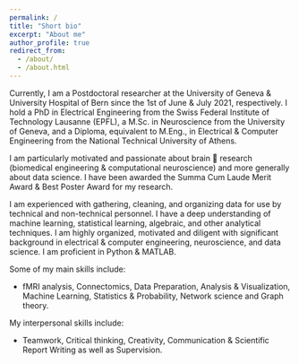```yaml
---
permalink: /
title: "Short bio"
excerpt: "About me"
author_profile: true
redirect_from: 
  - /about/
  - /about.html
---
```


Currently, I am a Postdoctoral researcher at the University of Geneva & University Hospital of Bern since the 1st of June & July 2021, respectively. I hold a PhD in Electrical Engineering from the Swiss Federal Institute of Technology Lausanne (EPFL), a M.Sc. in Neuroscience from the University of Geneva, and a Diploma, equivalent to M.Eng., in Electrical & Computer Engineering from the National Technical University of Athens.

I am particularly motivated and passionate about brain 🧠 research (biomedical engineering & computational neuroscience) and more generally about data science. I have been awarded the Summa Cum Laude Merit Award & Best Poster Award for my research.

I am experienced with gathering, cleaning, and organizing data for use by technical and non-technical personnel. I have a deep understanding of machine learning, statistical learning, algebraic, and other analytical techniques. I am highly organized, motivated and diligent with significant background in electrical & computer engineering, neuroscience, and data science. I am proficient in Python & MATLAB.


Some of my main skills include:
- fMRI analysis, Connectomics, Data Preparation, Analysis & Visualization, Machine Learning, Statistics & Probability, Network science and Graph theory.

My interpersonal skills include:
- Teamwork, Critical thinking, Creativity, Communication & Scientific Report Writing as well as Supervision.


